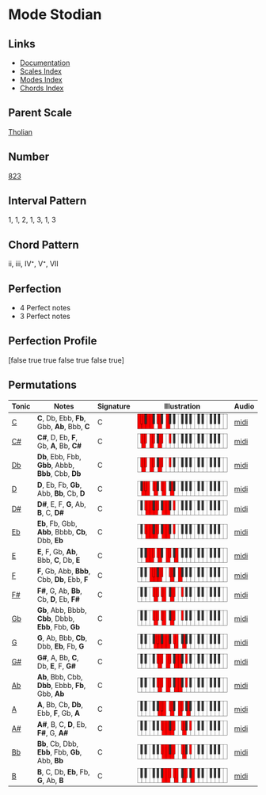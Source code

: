 # Mode Stodian

## Links

- [Documentation](index.md)
- [Scales Index](Scales.md)
- [Modes Index](Modes.md)
- [Chords Index](Chords.md)

## Parent Scale

[Tholian](ScaleTholian.md)

## Number

[823](https://ianring.com/musictheory/scales/823)

## Interval Pattern

1, 1, 2, 1, 3, 1, 3

## Chord Pattern

ii, iii, IV⁺, V⁺, VII

## Perfection

- 4 Perfect notes
- 3 Perfect notes

## Perfection Profile

[false true true false true false true]

## Permutations

| Tonic | Notes | Signature | Illustration | Audio |
|-------|-------|-----------|--------------|-------|
| [C](ModeCNaturalStodian.md) | **C**, Db, Ebb, **Fb**, Gbb, **Ab**, Bbb, **C** | C | ![CNaturalStodian](ModeCNaturalStodian.png) | [midi](https://github.com/edipermadi/music/blob/main/docs/ModeCNaturalStodian.mid?raw=true) |
| [C#](ModeCSharpStodian.md) | **C#**, D, Eb, **F**, Gb, **A**, Bb, **C#** | C | ![CSharpStodian](ModeCSharpStodian.png) | [midi](https://github.com/edipermadi/music/blob/main/docs/ModeCSharpStodian.mid?raw=true) |
| [Db](ModeDFlatStodian.md) | **Db**, Ebb, Fbb, **Gbb**, Abbb, **Bbb**, Cbb, **Db** | C | ![DFlatStodian](ModeDFlatStodian.png) | [midi](https://github.com/edipermadi/music/blob/main/docs/ModeDFlatStodian.mid?raw=true) |
| [D](ModeDNaturalStodian.md) | **D**, Eb, Fb, **Gb**, Abb, **Bb**, Cb, **D** | C | ![DNaturalStodian](ModeDNaturalStodian.png) | [midi](https://github.com/edipermadi/music/blob/main/docs/ModeDNaturalStodian.mid?raw=true) |
| [D#](ModeDSharpStodian.md) | **D#**, E, F, **G**, Ab, **B**, C, **D#** | C | ![DSharpStodian](ModeDSharpStodian.png) | [midi](https://github.com/edipermadi/music/blob/main/docs/ModeDSharpStodian.mid?raw=true) |
| [Eb](ModeEFlatStodian.md) | **Eb**, Fb, Gbb, **Abb**, Bbbb, **Cb**, Dbb, **Eb** | C | ![EFlatStodian](ModeEFlatStodian.png) | [midi](https://github.com/edipermadi/music/blob/main/docs/ModeEFlatStodian.mid?raw=true) |
| [E](ModeENaturalStodian.md) | **E**, F, Gb, **Ab**, Bbb, **C**, Db, **E** | C | ![ENaturalStodian](ModeENaturalStodian.png) | [midi](https://github.com/edipermadi/music/blob/main/docs/ModeENaturalStodian.mid?raw=true) |
| [F](ModeFNaturalStodian.md) | **F**, Gb, Abb, **Bbb**, Cbb, **Db**, Ebb, **F** | C | ![FNaturalStodian](ModeFNaturalStodian.png) | [midi](https://github.com/edipermadi/music/blob/main/docs/ModeFNaturalStodian.mid?raw=true) |
| [F#](ModeFSharpStodian.md) | **F#**, G, Ab, **Bb**, Cb, **D**, Eb, **F#** | C | ![FSharpStodian](ModeFSharpStodian.png) | [midi](https://github.com/edipermadi/music/blob/main/docs/ModeFSharpStodian.mid?raw=true) |
| [Gb](ModeGFlatStodian.md) | **Gb**, Abb, Bbbb, **Cbb**, Dbbb, **Ebb**, Fbb, **Gb** | C | ![GFlatStodian](ModeGFlatStodian.png) | [midi](https://github.com/edipermadi/music/blob/main/docs/ModeGFlatStodian.mid?raw=true) |
| [G](ModeGNaturalStodian.md) | **G**, Ab, Bbb, **Cb**, Dbb, **Eb**, Fb, **G** | C | ![GNaturalStodian](ModeGNaturalStodian.png) | [midi](https://github.com/edipermadi/music/blob/main/docs/ModeGNaturalStodian.mid?raw=true) |
| [G#](ModeGSharpStodian.md) | **G#**, A, Bb, **C**, Db, **E**, F, **G#** | C | ![GSharpStodian](ModeGSharpStodian.png) | [midi](https://github.com/edipermadi/music/blob/main/docs/ModeGSharpStodian.mid?raw=true) |
| [Ab](ModeAFlatStodian.md) | **Ab**, Bbb, Cbb, **Dbb**, Ebbb, **Fb**, Gbb, **Ab** | C | ![AFlatStodian](ModeAFlatStodian.png) | [midi](https://github.com/edipermadi/music/blob/main/docs/ModeAFlatStodian.mid?raw=true) |
| [A](ModeANaturalStodian.md) | **A**, Bb, Cb, **Db**, Ebb, **F**, Gb, **A** | C | ![ANaturalStodian](ModeANaturalStodian.png) | [midi](https://github.com/edipermadi/music/blob/main/docs/ModeANaturalStodian.mid?raw=true) |
| [A#](ModeASharpStodian.md) | **A#**, B, C, **D**, Eb, **F#**, G, **A#** | C | ![ASharpStodian](ModeASharpStodian.png) | [midi](https://github.com/edipermadi/music/blob/main/docs/ModeASharpStodian.mid?raw=true) |
| [Bb](ModeBFlatStodian.md) | **Bb**, Cb, Dbb, **Ebb**, Fbb, **Gb**, Abb, **Bb** | C | ![BFlatStodian](ModeBFlatStodian.png) | [midi](https://github.com/edipermadi/music/blob/main/docs/ModeBFlatStodian.mid?raw=true) |
| [B](ModeBNaturalStodian.md) | **B**, C, Db, **Eb**, Fb, **G**, Ab, **B** | C | ![BNaturalStodian](ModeBNaturalStodian.png) | [midi](https://github.com/edipermadi/music/blob/main/docs/ModeBNaturalStodian.mid?raw=true) |
